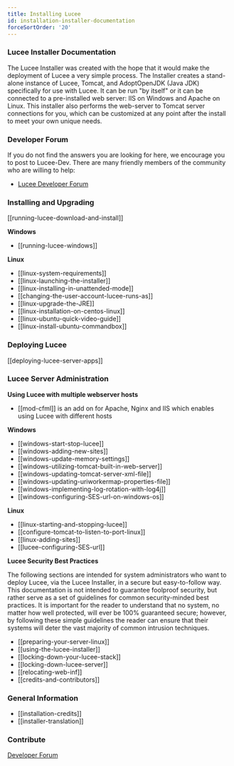 ```yaml
---
title: Installing Lucee
id: installation-installer-documentation
forceSortOrder: '20'
---
```


### Lucee Installer Documentation ###

The Lucee Installer was created with the hope that it would make the deployment of Lucee a very simple process. The Installer creates a stand-alone instance of Lucee, Tomcat, and AdoptOpenJDK (Java JDK) specifically for use with Lucee. It can be run "by itself" or it can be connected to a pre-installed web server: IIS on Windows and Apache on Linux. This installer also performs the web-server to Tomcat server connections for you, which can be customized at any point after the install to meet your own unique needs.

### Developer Forum ###

If you do not find the answers you are looking for here, we encourage you to post to Lucee-Dev. There are many friendly members of the community who are willing to help:

* [Lucee Developer Forum](https://dev.lucee.org)

### Installing and Upgrading ###

[[running-lucee-download-and-install]]

**Windows**

* [[running-lucee-windows]]

**Linux**

* [[linux-system-requirements]]
* [[linux-launching-the-installer]]
* [[linux-installing-in-unattended-mode]]
* [[changing-the-user-account-lucee-runs-as]]
* [[linux-upgrade-the-JRE]]
* [[linux-installation-on-centos-linux]]
* [[linux-ubuntu-quick-video-guide]]
* [[linux-install-ubuntu-commandbox]]

### Deploying Lucee

[[deploying-lucee-server-apps]]

### Lucee Server Administration ###

**Using Lucee with multiple webserver hosts**

* [[mod-cfml]] is an add on for Apache, Nginx and IIS which enables using Lucee with different hosts

**Windows**

* [[windows-start-stop-lucee]]
* [[windows-adding-new-sites]]
* [[windows-update-memory-settings]]
* [[windows-utilizing-tomcat-built-in-web-server]]
* [[windows-updating-tomcat-server-xml-file]]
* [[windows-updating-uriworkermap-properties-file]]
* [[windows-implementing-log-rotation-with-log4j]]
* [[windows-configuring-SES-url-on-windows-os]]

**Linux**

* [[linux-starting-and-stopping-lucee]]
* [[configure-tomcat-to-listen-to-port-linux]]
* [[linux-adding-sites]]
* [[lucee-configuring-SES-url]]

**Lucee Security Best Practices**

The following sections are intended for system administrators who want to deploy Lucee, via the Lucee Installer, in a secure but easy-to-follow way. This documentation is not intended to guarantee foolproof security, but rather serve as a set of guidelines for common security-minded best practices. It is important for the reader to understand that no system, no matter how well protected, will ever be 100% guaranteed secure; however, by following these simple guidelines the reader can ensure that their systems will deter the vast majority of common intrusion techniques.

* [[preparing-your-server-linux]]
* [[using-the-lucee-installer]]
* [[locking-down-your-lucee-stack]]
* [[locking-down-lucee-server]]
* [[relocating-web-inf]]
* [[credits-and-contributors]]

### General Information ###

* [[installation-credits]]
* [[installer-translation]]

### Contribute ###

[Developer Forum](https://dev.lucee.org/)
